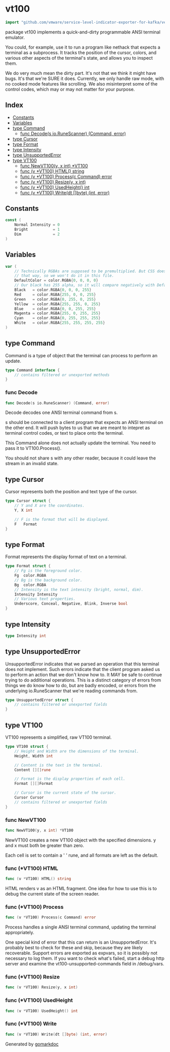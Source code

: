 <!-- Code generated by gomarkdoc. DO NOT EDIT -->

# vt100

```go
import "github.com/vmware/service-level-indicator-exporter-for-kafka/vendor/github.com/tonistiigi/vt100"
```

package vt100 implements a quick\-and\-dirty programmable ANSI terminal emulator.

You could, for example, use it to run a program like nethack that expects a terminal as a subprocess. It tracks the position of the cursor, colors, and various other aspects of the terminal's state, and allows you to inspect them.

We do very much mean the dirty part. It's not that we think it might have bugs. It's that we're SURE it does. Currently, we only handle raw mode, with no cooked mode features like scrolling. We also misinterpret some of the control codes, which may or may not matter for your purpose.

## Index

- [Constants](<#constants>)
- [Variables](<#variables>)
- [type Command](<#type-command>)
  - [func Decode(s io.RuneScanner) (Command, error)](<#func-decode>)
- [type Cursor](<#type-cursor>)
- [type Format](<#type-format>)
- [type Intensity](<#type-intensity>)
- [type UnsupportedError](<#type-unsupportederror>)
- [type VT100](<#type-vt100>)
  - [func NewVT100(y, x int) *VT100](<#func-newvt100>)
  - [func (v *VT100) HTML() string](<#func-vt100-html>)
  - [func (v *VT100) Process(c Command) error](<#func-vt100-process>)
  - [func (v *VT100) Resize(y, x int)](<#func-vt100-resize>)
  - [func (v *VT100) UsedHeight() int](<#func-vt100-usedheight>)
  - [func (v *VT100) Write(dt []byte) (int, error)](<#func-vt100-write>)


## Constants

```go
const (
    Normal Intensity = 0
    Bright           = 1
    Dim              = 2
)
```

## Variables

```go
var (
    // Technically RGBAs are supposed to be premultiplied. But CSS doesn't expect them
    // that way, so we won't do it in this file.
    DefaultColor = color.RGBA{0, 0, 0, 0}
    // Our black has 255 alpha, so it will compare negatively with DefaultColor.
    Black   = color.RGBA{0, 0, 0, 255}
    Red     = color.RGBA{255, 0, 0, 255}
    Green   = color.RGBA{0, 255, 0, 255}
    Yellow  = color.RGBA{255, 255, 0, 255}
    Blue    = color.RGBA{0, 0, 255, 255}
    Magenta = color.RGBA{255, 0, 255, 255}
    Cyan    = color.RGBA{0, 255, 255, 255}
    White   = color.RGBA{255, 255, 255, 255}
)
```

## type Command

Command is a type of object that the terminal can process to perform an update.

```go
type Command interface {
    // contains filtered or unexported methods
}
```

### func Decode

```go
func Decode(s io.RuneScanner) (Command, error)
```

Decode decodes one ANSI terminal command from s.

s should be connected to a client program that expects an ANSI terminal on the other end. It will push bytes to us that we are meant to intepret as terminal control codes, or text to place onto the terminal.

This Command alone does not actually update the terminal. You need to pass it to VT100.Process\(\).

You should not share s with any other reader, because it could leave the stream in an invalid state.

## type Cursor

Cursor represents both the position and text type of the cursor.

```go
type Cursor struct {
    // Y and X are the coordinates.
    Y, X int

    // F is the format that will be displayed.
    F   Format
}
```

## type Format

Format represents the display format of text on a terminal.

```go
type Format struct {
    // Fg is the foreground color.
    Fg  color.RGBA
    // Bg is the background color.
    Bg  color.RGBA
    // Intensity is the text intensity (bright, normal, dim).
    Intensity Intensity
    // Various text properties.
    Underscore, Conceal, Negative, Blink, Inverse bool
}
```

## type Intensity

```go
type Intensity int
```

## type UnsupportedError

UnsupportedError indicates that we parsed an operation that this terminal does not implement. Such errors indicate that the client program asked us to perform an action that we don't know how to. It MAY be safe to continue trying to do additional operations. This is a distinct category of errors from things we do know how to do, but are badly encoded, or errors from the underlying io.RuneScanner that we're reading commands from.

```go
type UnsupportedError struct {
    // contains filtered or unexported fields
}
```

## type VT100

VT100 represents a simplified, raw VT100 terminal.

```go
type VT100 struct {
    // Height and Width are the dimensions of the terminal.
    Height, Width int

    // Content is the text in the terminal.
    Content [][]rune

    // Format is the display properties of each cell.
    Format [][]Format

    // Cursor is the current state of the cursor.
    Cursor Cursor
    // contains filtered or unexported fields
}
```

### func NewVT100

```go
func NewVT100(y, x int) *VT100
```

NewVT100 creates a new VT100 object with the specified dimensions. y and x must both be greater than zero.

Each cell is set to contain a ' ' rune, and all formats are left as the default.

### func \(\*VT100\) HTML

```go
func (v *VT100) HTML() string
```

HTML renders v as an HTML fragment. One idea for how to use this is to debug the current state of the screen reader.

### func \(\*VT100\) Process

```go
func (v *VT100) Process(c Command) error
```

Process handles a single ANSI terminal command, updating the terminal appropriately.

One special kind of error that this can return is an UnsupportedError. It's probably best to check for these and skip, because they are likely recoverable. Support errors are exported as expvars, so it is possibly not necessary to log them. If you want to check what's failed, start a debug http server and examine the vt100\-unsupported\-commands field in /debug/vars.

### func \(\*VT100\) Resize

```go
func (v *VT100) Resize(y, x int)
```

### func \(\*VT100\) UsedHeight

```go
func (v *VT100) UsedHeight() int
```

### func \(\*VT100\) Write

```go
func (v *VT100) Write(dt []byte) (int, error)
```



Generated by [gomarkdoc](<https://github.com/princjef/gomarkdoc>)
